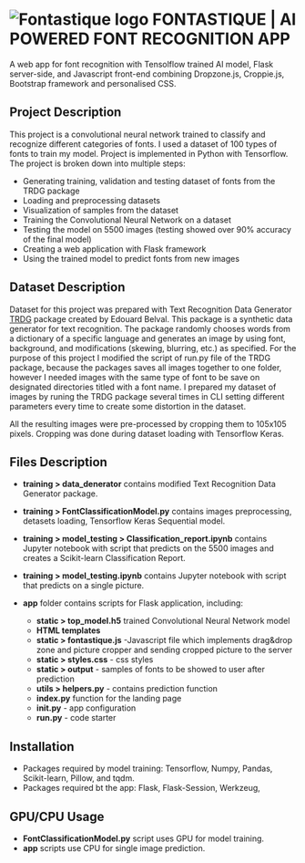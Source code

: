# ![Fontastique logo](/app/static/favicon.ico "Fontastique logo")  FONTASTIQUE | AI POWERED FONT RECOGNITION APP

A web app for font recognition with Tensolflow trained AI model, Flask server-side,
and Javascript front-end combining Dropzone.js, Croppie.js, Bootstrap framework and personalised CSS.

## Project Description

This project is a convolutional neural network trained to classify and recognize
different categories of fonts. I used a dataset of 100 types of fonts to train my model.
Project is implemented in Python with Tensorflow.
The project is broken down into multiple steps:
- Generating training, validation and testing dataset of fonts from the TRDG package
- Loading and preprocessing datasets
- Visualization of samples from the dataset
- Training the Convolutional Neural Network on a dataset
- Testing the model on 5500 images (testing showed over 90% accuracy of the final model)
- Creating a web application with Flask framework
- Using the trained model to predict fonts from new images

## Dataset Description

Dataset for this project was prepared with Text Recognition Data Generator 
[TRDG](https://textrecognitiondatagenerator.readthedocs.io/en/latest/index.html) 
package created by Edouard Belval. This package is a synthetic data generator 
for text recognition.
The package randomly chooses words from a dictionary of a specific language and
generates an image by using font, background, and modifications (skewing, blurring, etc.) 
as specified. For the purpose of this project I modified the script of run.py 
file of the TRDG package, because the packages saves all images together to one
folder, however I needed images with the same type of font to be save on designated
directories titled with a font name. I prepared my dataset of images by runing 
the TRDG package several times in CLI setting different parameters every time 
to create some distortion in the dataset.

All the resulting images were pre-processed by cropping them to 105x105 pixels.
Cropping was done during dataset loading with Tensorflow Keras.


## Files Description

- **training > data_denerator** contains modified Text Recognition Data Generator package.
- **training > FontClassificationModel.py** contains images preprocessing, detasets loading, 
Tensorflow Keras Sequential model.
- **training > model_testing > Classification_report.ipynb** contains Jupyter 
notebook with script that predicts on the 5500 images and creates a 
Scikit-learn Classification Report.
- **training > model_testing.ipynb** contains Jupyter notebook with script that 
predicts on a single picture.

- **app** folder contains scripts for Flask application, including:
    - **static > top_model.h5** trained Convolutional Neural Network model 
    - **HTML templates**
    - **static > fontastique.js** -Javascript file which implements drag&drop zone and picture cropper
    and sending cropped picture to the server
    - **static > styles.css** - css styles
    - **static > output** - samples of fonts to be showed to user after prediction
    - **utils > helpers.py** - contains prediction function
    - **index.py** function for the landing page
    - **__init__.py** - app configuration
    - **run.py** - code starter



## Installation

- Packages required by model training: Tensorflow, Numpy, Pandas, Scikit-learn, Pillow, and tqdm. 
- Packages required bt the app: Flask, Flask-Session, Werkzeug, 

## GPU/CPU Usage

- **FontClassificationModel.py** script uses GPU for model training.
- **app** scripts use CPU for single image prediction.